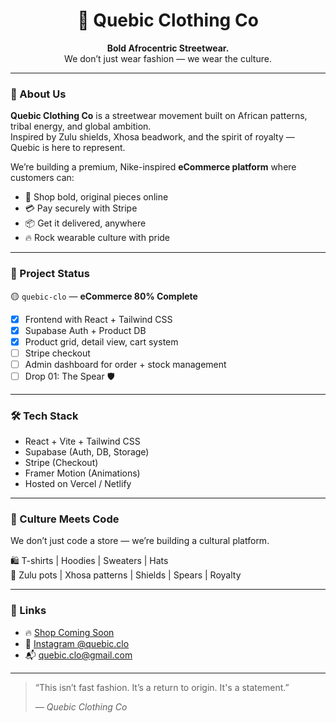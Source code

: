 <h1 align="center">🧢 Quebic Clothing Co</h1>
<p align="center">
  <strong>Bold Afrocentric Streetwear.</strong><br />
  We don’t just wear fashion — we wear the culture.
</p>

---

### 👑 About Us

**Quebic Clothing Co** is a streetwear movement built on African patterns, tribal energy, and global ambition.  
Inspired by Zulu shields, Xhosa beadwork, and the spirit of royalty — Quebic is here to represent.

We’re building a premium, Nike-inspired **eCommerce platform** where customers can:
- 🛒 Shop bold, original pieces online
- 💳 Pay securely with Stripe
- 📦 Get it delivered, anywhere
- 🔥 Rock wearable culture with pride

---

### 🚧 Project Status

🟡 `quebic-clo` — **eCommerce 80% Complete**

- [x] Frontend with React + Tailwind CSS
- [x] Supabase Auth + Product DB
- [x] Product grid, detail view, cart system
- [ ] Stripe checkout
- [ ] Admin dashboard for order + stock management
- [ ] Drop 01: The Spear 🛡️

---

### 🛠 Tech Stack

- React + Vite + Tailwind CSS
- Supabase (Auth, DB, Storage)
- Stripe (Checkout)
- Framer Motion (Animations)
- Hosted on Vercel / Netlify

---

### 🎨 Culture Meets Code

We don’t just code a store — we’re building a cultural platform.

🛍️ T-shirts | Hoodies | Sweaters | Hats  
🎨 Zulu pots | Xhosa patterns | Shields | Spears | Royalty  

---

### 🔗 Links

- 🔥 [Shop Coming Soon](#)
- 📸 [Instagram @quebic.clo](https://instagram.com/quebic.clo)
- 📬 quebic.clo@gmail.com

---

> “This isn’t fast fashion. It’s a return to origin. It's a statement.”
>
> — *Quebic Clothing Co*
